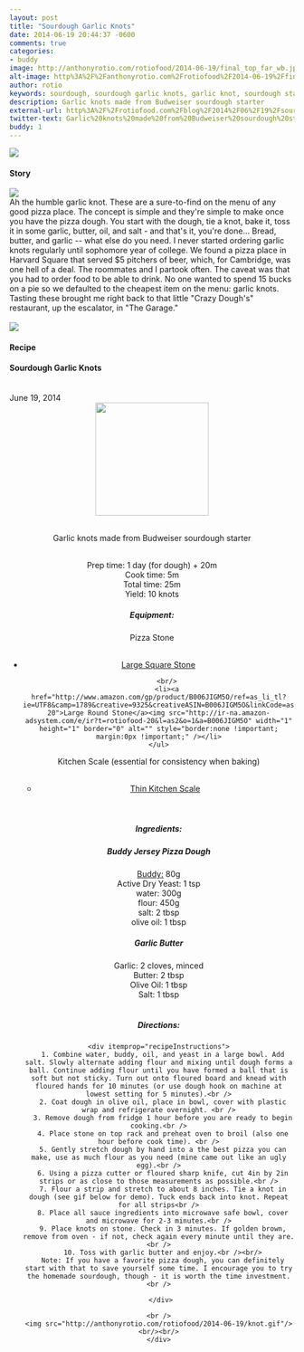 ```yaml
---
layout: post
title: "Sourdough Garlic Knots"
date: 2014-06-19 20:44:37 -0600
comments: true
categories: 
- buddy
image: http://anthonyrotio.com/rotiofood/2014-06-19/final_top_far_wb.jpg
alt-image: http%3A%2F%2Fanthonyrotio.com%2Frotiofood%2F2014-06-19%2Ffinal_top_far_wb.jpg
author: rotio
keywords: sourdough, sourdough garlic knots, garlic knot, sourdough starter, budweiser
description: Garlic knots made from Budweiser sourdough starter
external-url: http%3A%2F%2Frotiofood.com%2Fblog%2F2014%2F06%2F19%2Fsourdough-garlic-knots%2F
twitter-text: Garlic%20knots%20made%20from%20Budweiser%20sourdough%20starter
buddy: 1
---
```

<!-- more -->
<img src="http://anthonyrotio.com/rotiofood/2014-06-19/final_top_far_wb.jpg" />
<a href="https://plus.google.com/107103100819027957630?rel=author" style="display:none">{{page.author }}</a>

<h4>Story</b> </h4>
 <div>
	<p><img src="http://anthonyrotio.com/rotiofood/2014-06-19/knot.gif"/><br/>Ah the humble garlic knot. These are a sure-to-find on the menu of any good pizza place. The concept is simple and they're simple to make once you have the pizza dough. You start with the dough, tie a knot, bake it, toss it in some garlic, butter, oil, and salt - and that's it, you're done... Bread, butter, and garlic -- what else do you need. I never started ordering garlic knots regularly until sophomore year of college. We found a pizza place in Harvard Square that served $5 pitchers of beer, which, for Cambridge, was one hell of a deal. The roommates and I partook often. The caveat was that you had to order food to be able to drink. No one wanted to spend 15 bucks on a pie so we defaulted to the cheapest item on the menu: garlic knots. Tasting these brought me right back to that little "Crazy Dough's" restaurant, up the escalator, in "The Garage."<br/><br/><img src="http://anthonyrotio.com/rotiofood/2014-06-19/final_wb.jpg"/></p>  
  </div>
<h4>Recipe</b> </h4> 
  <div itemscope itemtype="http://schema.org/Recipe" >
  <h4 itemprop="name">Sourdough Garlic Knots</h4>
  
  <br />
    June 19, 2014
<center>
  <img itemprop="image" width="200px"  src="http://anthonyrotio.com/rotiofood/2014-06-19/final_top_far_wb.jpg" />
  
  <br /><span itemprop="description">Garlic knots made from Budweiser sourdough starter</span><br />

  <br />Prep time: <time datetime="PT24H20M" itemprop="prepTime">1 day (for dough) + 20m</time>
  <br />Cook time: <time datetime="PT0H5M" itemprop="cookTime">5m</time>
  <br />Total time: <time datetime="PT0H25M" itemprop="totalTime">25m</time>
  <br />Yield: <span itemprop="recipeYield">10 knots</span>
  <br /><h5>Equipment:</h5>
  Pizza Stone
	<ul>  
		<li><a href="http://www.amazon.com/gp/product/B0000E1FDA/ref=as_li_tl?ie=UTF8&camp=1789&creative=9325&creativeASIN=B0000E1FDA&linkCode=as2&tag=rotiofood-20">Large Square Stone</a><img src="http://ir-na.amazon-adsystem.com/e/ir?t=rotiofood-20&l=as2&o=1&a=B0000E1FDA" width="1" height="1" border="0" alt="" style="border:none !important; margin:0px !important;" /></li>
    
		<br/>
		<li><a href="http://www.amazon.com/gp/product/B006JIGM5O/ref=as_li_tl?ie=UTF8&camp=1789&creative=9325&creativeASIN=B006JIGM5O&linkCode=as2&tag=rotiofood-20">Large Round Stone</a><img src="http://ir-na.amazon-adsystem.com/e/ir?t=rotiofood-20&l=as2&o=1&a=B006JIGM5O" width="1" height="1" border="0" alt="" style="border:none !important; margin:0px !important;" /></li>
	</ul>
  Kitchen Scale (essential for consistency when baking)
	<ul>  
		<li><a href="http://www.amazon.com/gp/product/B00FE8QXT0/ref=as_li_tl?ie=UTF8&camp=1789&creative=9325&creativeASIN=B00FE8QXT0&linkCode=as2&tag=rotiofood-20&linkId=XEQR6LBLV2J7I4LH">Thin Kitchen Scale</a><img src="http://ir-na.amazon-adsystem.com/e/ir?t=rotiofood-20&l=as2&o=1&a=B00FE8QXT0" width="1" height="1" border="0" alt="" style="border:none !important; margin:0px !important;" /></li>
	</ul>
  <br />
  <br/>
 <h5>Ingredients:</h5>
 <h5>Buddy Jersey Pizza Dough</h5>
    <span itemprop="ingredients" itemscope itemtype="http://schema.org/ingredients">
      <a href="http://www.rotiofood.com/buddy/"><span itemprop="name">Buddy</span>:</a> 
      <span itemprop="amount">80g</span>
    </span><br />
	 <span itemprop="ingredients" itemscope itemtype="http://schema.org/ingredients">
      <span itemprop="name">Active Dry Yeast</span>:
      <span itemprop="amount">1 tsp</span>
    </span><br />
	<span itemprop="ingredients" itemscope itemtype="http://schema.org/ingredients">
      <span itemprop="name">water</span>: 
      <span itemprop="amount">300g</span>
    </span><br />
    <span itemprop="ingredients" itemscope itemtype="http://schema.org/ingredients">
      <span itemprop="name">flour</span>:
      <span itemprop="amount">450g</span>
    </span><br />
	<span itemprop="ingredients" itemscope itemtype="http://schema.org/ingredients">
      <span itemprop="name">salt</span>:
      <span itemprop="amount">2 tbsp</span>
    </span><br />
	<span itemprop="ingredients" itemscope itemtype="http://schema.org/ingredients">
      <span itemprop="name">olive oil</span>:
      <span itemprop="amount">1 tbsp</span>
    </span><br />
	
  <h5>Garlic Butter</h5>
	<span itemprop="ingredients" itemscope itemtype="http://schema.org/ingredients">
      <span itemprop="name">Garlic</span>: 
      <span itemprop="amount">2 cloves</span>, minced
    </span><br />
	<span itemprop="ingredients" itemscope itemtype="http://schema.org/ingredients">
      <span itemprop="name">Butter</span>: 
      <span itemprop="amount">2 tbsp</span>
    </span><br />
	<span itemprop="ingredients" itemscope itemtype="http://schema.org/ingredients">
      <span itemprop="name">Olive Oil</span>: 
      <span itemprop="amount">1 tbsp</span>
    </span><br />
	<span itemprop="ingredients" itemscope itemtype="http://schema.org/ingredients">
      <span itemprop="name">Salt</span>: 
      <span itemprop="amount">1 tbsp</span>
    </span><br />
  <br /><h5>Directions:</h5>
	
    <div itemprop="recipeInstructions">
	  1. Combine water, buddy, oil, and yeast in a large bowl. Add salt. Slowly alternate adding flour and mixing until dough forms a ball. Continue adding flour until you have formed a ball that is soft but not sticky. Turn out onto floured board and knead with floured hands for 10 minutes (or use dough hook on machine at lowest setting for 5 minutes).<br />
	  2. Coat dough in olive oil, place in bowl, cover with plastic wrap and refrigerate overnight. <br />
	  3. Remove dough from fridge 1 hour before you are ready to begin cooking.<br />
	  4. Place stone on top rack and preheat oven to broil (also one hour before cook time). <br />
	  5. Gently stretch dough by hand into a the best pizza you can make, use as much flour as you need (mine came out like an ugly egg).<br />
	  6. Using a pizza cutter or floured sharp knife, cut 4in by 2in strips or as close to those measurements as possible.<br />
	  7. Flour a strip and stretch to about 8 inches. Tie a knot in dough (see gif below for demo). Tuck ends back into knot. Repeat for all strips<br />
	  8. Place all sauce ingredients into microwave safe bowl, cover and microwave for 2-3 minutes.<br />
	  9. Place knots on stone. Check in 3 minutes. If golden brown, remove from oven - if not, check again every minute until they are.<br />
	  10. Toss with garlic butter and enjoy.<br /><br/>
	  Note: If you have a favorite pizza dough, you can definitely start with that to save yourself some time. I encourage you to try the homemade sourdough, though - it is worth the time investment.<br />
	 
	 </div>
	 
	<br />
	<img src="http://anthonyrotio.com/rotiofood/2014-06-19/knot.gif"/><br/><br/>
	</div>

</div>


